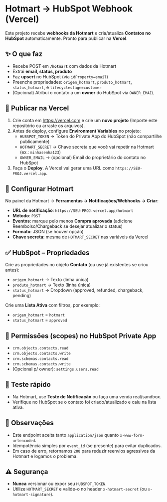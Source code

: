 # Hotmart → HubSpot Webhook (Vercel)

Este projeto recebe **webhooks da Hotmart** e cria/atualiza **Contatos no HubSpot** automaticamente. Pronto para publicar na **Vercel**.

## ✨ O que faz
- Recebe POST em **`/hotmart`** com dados da Hotmart
- Extrai **email, status, produto**
- Faz **upsert** no HubSpot (via `idProperty=email`)
- Preenche propriedades: `origem_hotmart`, `produto_hotmart`, `status_hotmart`, e `lifecyclestage=customer`
- (Opcional) Atribui o contato a um **owner** do HubSpot via `OWNER_EMAIL`

## 🚀 Publicar na Vercel
1. Crie conta em https://vercel.com e crie um **novo projeto** (Importe este repositório ou arraste os arquivos).
2. Antes de deploy, configure **Environment Variables** no projeto:
   - `HUBSPOT_TOKEN` → Token do Private App do HubSpot (não compartilhe publicamente)
   - `HOTMART_SECRET` → Chave secreta que você vai repetir na Hotmart (ex.: `minhasenha123`)
   - `OWNER_EMAIL` → (opcional) Email do proprietário do contato no HubSpot
3. Faça o **Deploy**. A Vercel vai gerar uma URL como `https://SEU-PROJ.vercel.app`.

## 🔗 Configurar Hotmart
No painel da Hotmart → **Ferramentas → Notificações/Webhooks → Criar**:
- **URL de notificação**: `https://SEU-PROJ.vercel.app/hotmart`
- **Método**: `POST`
- **Eventos**: marque pelo menos **Compra aprovada** (adicione Reembolso/Chargeback se desejar atualizar o status)
- **Formato**: JSON (se houver opção)
- **Chave secreta**: mesma de `HOTMART_SECRET` nas variáveis da Vercel

## ✅ HubSpot – Propriedades
Crie as propriedades no objeto **Contato** (ou use já existentes se criou antes):
- `origem_hotmart` → Texto (linha única)
- `produto_hotmart` → Texto (linha única)
- `status_hotmart` → Dropdown (approved, refunded, chargeback, pending)

Crie uma **Lista Ativa** com filtros, por exemplo:
- `origem_hotmart` = `hotmart`
- `status_hotmart` = `approved`

## 🔐 Permissões (scopes) no HubSpot Private App
- `crm.objects.contacts.read`
- `crm.objects.contacts.write`
- `crm.schemas.contacts.read`
- `crm.schemas.contacts.write`
- (Opcional p/ owner): `settings.users.read`

## 🧪 Teste rápido
- Na Hotmart, use **Teste de Notificação** ou faça uma venda real/sandbox.
- Verifique no HubSpot se o contato foi criado/atualizado e caiu na lista ativa.

## 📝 Observações
- Este endpoint aceita tanto `application/json` quanto `x-www-form-urlencoded`.
- Idempotência simples por `event_id` (se presente) para evitar duplicados.
- Em caso de erro, retornamos `200` para reduzir reenvios agressivos da Hotmart e logamos o problema.

## ⚠️ Segurança
- **Nunca** versionar ou expor seu `HUBSPOT_TOKEN`.
- Utilize `HOTMART_SECRET` e valide-o no header `x-hotmart-secret` (ou `x-hotmart-signature`).
